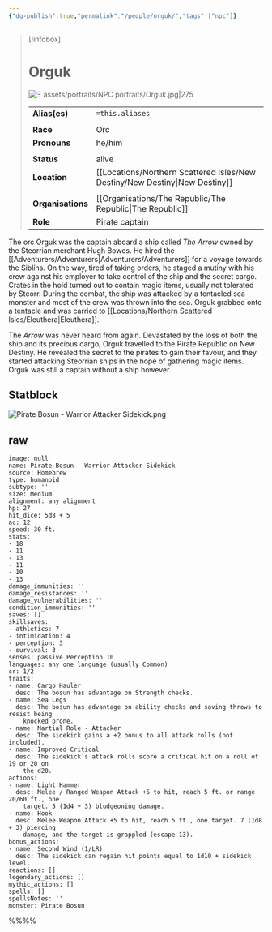 ```yaml
---
{"dg-publish":true,"permalink":"/people/orguk/","tags":["npc"]}
---
```



> [!infobox] 
> 
> # Orguk
> ![Ξ assets/portraits/NPC portraits/Orguk.jpg|275](/img/user/%CE%9E%20assets/portraits/NPC%20portraits/Orguk.jpg)
> 
> | | |
> | --- | --- |
> | **Alias(es)** | `=this.aliases` |
> | | | 
> | **Race** | Orc |
> | **Pronouns** | he/him |
> | | | 
> | **Status** | alive | 
> | **Location** | [[Locations/Northern Scattered Isles/New Destiny/New Destiny\|New Destiny]] |
> | | | 
> | **Organisations** | [[Organisations/The Republic/The Republic\|The Republic]] |
> | **Role** | Pirate captain |

The orc Orguk was the captain aboard a ship called *The Arrow* owned by the Steorrian merchant Hugh Bowes. He hired the [[Adventurers/Adventurers\|Adventurers/Adventurers]] for a voyage towards the Siblíns. On the way, tired of taking orders, he staged a mutiny with his crew against his employer to take control of the ship and the secret cargo. Crates in the hold turned out to contain magic items, usually not tolerated by Steorr. During the combat, the ship was attacked by a tentacled sea monster and most of the crew was thrown into the sea. Orguk grabbed onto a tentacle and was carried to [[Locations/Northern Scattered Isles/Eleuthera\|Eleuthera]]. 

The *Arrow* was never heard from again. Devastated by the loss of both the ship and its precious cargo, Orguk travelled to the Pirate Republic on New Destiny. He revealed the secret to the pirates to gain their favour, and they started attacking Steorrian ships in the hope of gathering magic items. Orguk was still a captain without a ship however.

## Statblock

![Pirate Bosun - Warrior Attacker Sidekick.png](/img/user/%CE%9E%20assets/statblocks/Pirate%20Bosun%20-%20Warrior%20Attacker%20Sidekick.png)


## raw
```statblock 
image: null  
name: Pirate Bosun - Warrior Attacker Sidekick  
source: Homebrew  
type: humanoid  
subtype: ''  
size: Medium  
alignment: any alignment  
hp: 27  
hit_dice: 5d8 + 5  
ac: 12  
speed: 30 ft.  
stats:  
- 18  
- 11  
- 13  
- 11  
- 10  
- 13  
damage_immunities: ''  
damage_resistances: ''  
damage_vulnerabilities: ''  
condition_immunities: ''  
saves: []  
skillsaves:  
- athletics: 7  
- intimidation: 4  
- perception: 3  
- survival: 3  
senses: passive Perception 10  
languages: any one language (usually Common)  
cr: 1/2  
traits:  
- name: Cargo Hauler  
  desc: The bosun has advantage on Strength checks.  
- name: Sea Legs  
  desc: The bosun has advantage on ability checks and saving throws to resist being  
    knocked prone.  
- name: Martial Role - Attacker  
  desc: The sidekick gains a +2 bonus to all attack rolls (not included).  
- name: Improved Critical  
  desc: The sidekick's attack rolls score a critical hit on a roll of 19 or 20 on  
    the d20.  
actions:  
- name: Light Hammer  
  desc: Melee / Ranged Weapon Attack +5 to hit, reach 5 ft. or range 20/60 ft., one  
    target. 5 (1d4 + 3) bludgeoning damage.  
- name: Hook  
  desc: Melee Weapon Attack +5 to hit, reach 5 ft., one target. 7 (1d8 + 3) piercing  
    damage, and the target is grappled (escape 13).  
bonus_actions:  
- name: Second Wind (1/LR)  
  desc: The sidekick can regain hit points equal to 1d10 + sidekick level.  
reactions: []  
legendary_actions: []  
mythic_actions: []  
spells: []  
spellsNotes: ''  
monster: Pirate Bosun
```
%%%%
